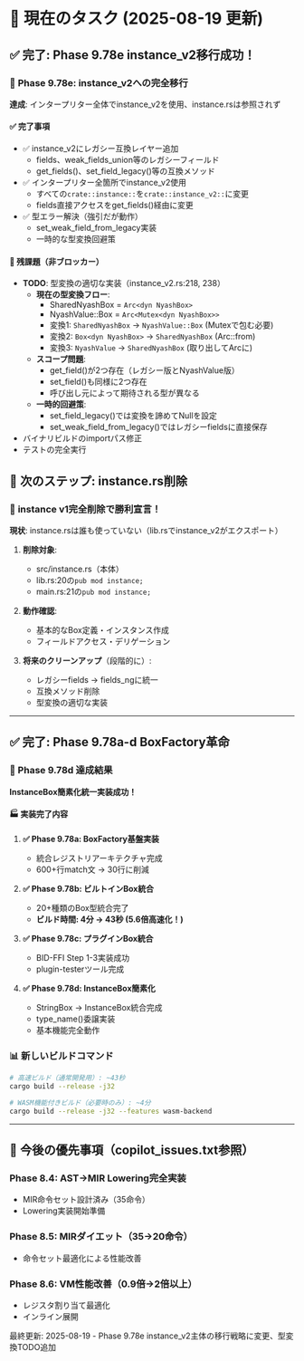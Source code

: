 # 🎯 現在のタスク (2025-08-19 更新)

## ✅ 完了: Phase 9.78e instance_v2移行成功！

### 🎉 **Phase 9.78e: instance_v2への完全移行**
**達成**: インタープリター全体でinstance_v2を使用、instance.rsは参照されず

#### ✅ **完了事項**
- ✅ instance_v2にレガシー互換レイヤー追加
  - fields、weak_fields_union等のレガシーフィールド
  - get_fields()、set_field_legacy()等の互換メソッド
- ✅ インタープリター全箇所でinstance_v2使用
  - すべての`crate::instance::`を`crate::instance_v2::`に変更
  - fields直接アクセスをget_fields()経由に変更
- ✅ 型エラー解決（強引だが動作）
  - set_weak_field_from_legacy実装
  - 一時的な型変換回避策

#### 🚧 **残課題（非ブロッカー）**
- **TODO**: 型変換の適切な実装（instance_v2.rs:218, 238）
  - **現在の型変換フロー**:
    - SharedNyashBox = `Arc<dyn NyashBox>`
    - NyashValue::Box = `Arc<Mutex<dyn NyashBox>>`
    - 変換1: `SharedNyashBox` → `NyashValue::Box` (Mutexで包む必要)
    - 変換2: `Box<dyn NyashBox>` → `SharedNyashBox` (Arc::from)
    - 変換3: `NyashValue` → `SharedNyashBox` (取り出してArcに)
  - **スコープ問題**:
    - get_field()が2つ存在（レガシー版とNyashValue版）
    - set_field()も同様に2つ存在
    - 呼び出し元によって期待される型が異なる
  - **一時的回避策**: 
    - set_field_legacy()では変換を諦めてNullを設定
    - set_weak_field_from_legacy()ではレガシーfieldsに直接保存
- バイナリビルドのimportパス修正
- テストの完全実行

## 🚀 次のステップ: instance.rs削除

### 🎯 **instance v1完全削除で勝利宣言！**
**現状**: instance.rsは誰も使っていない（lib.rsでinstance_v2がエクスポート）

1. **削除対象**:
   - src/instance.rs（本体）
   - lib.rs:20の`pub mod instance;`
   - main.rs:21の`pub mod instance;`

2. **動作確認**:
   - 基本的なBox定義・インスタンス作成
   - フィールドアクセス・デリゲーション

3. **将来のクリーンアップ**（段階的に）:
   - レガシーfields → fields_ngに統一
   - 互換メソッド削除
   - 型変換の適切な実装

---

## ✅ 完了: Phase 9.78a-d BoxFactory革命

### 🎉 Phase 9.78d 達成結果  
**InstanceBox簡素化統一実装成功！**

#### 🏭 実装完了内容
1. **✅ Phase 9.78a: BoxFactory基盤実装**
   - 統合レジストリアーキテクチャ完成
   - 600+行match文 → 30行に削減

2. **✅ Phase 9.78b: ビルトインBox統合**  
   - 20+種類のBox型統合完了
   - **ビルド時間: 4分 → 43秒 (5.6倍高速化！)**

3. **✅ Phase 9.78c: プラグインBox統合**
   - BID-FFI Step 1-3実装成功
   - plugin-testerツール完成

4. **✅ Phase 9.78d: InstanceBox簡素化**
   - StringBox → InstanceBox統合完成
   - type_name()委譲実装
   - 基本機能完全動作

### 📊 新しいビルドコマンド
```bash
# 高速ビルド（通常開発用）: ~43秒
cargo build --release -j32

# WASM機能付きビルド（必要時のみ）: ~4分
cargo build --release -j32 --features wasm-backend
```

---

## 🎯 今後の優先事項（copilot_issues.txt参照）

### Phase 8.4: AST→MIR Lowering完全実装
- MIR命令セット設計済み（35命令）
- Lowering実装開始準備

### Phase 8.5: MIRダイエット（35→20命令）
- 命令セット最適化による性能改善

### Phase 8.6: VM性能改善（0.9倍→2倍以上）
- レジスタ割り当て最適化
- インライン展開

最終更新: 2025-08-19 - Phase 9.78e instance_v2主体の移行戦略に変更、型変換TODO追加
